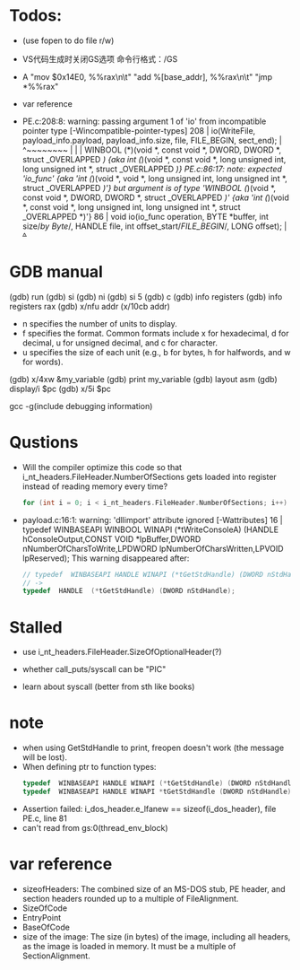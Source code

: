 # Todos:

- (use fopen to do file r/w) 

- VS代码生成时关闭GS选项 命令行格式：/GS

- A
  "mov $0x14E0, %%rax\n\t"
  "add %[base_addr], %%rax\n\t"
  "jmp *%%rax"

- var reference


- PE.c:208:8: warning: passing argument 1 of 'io' from incompatible pointer type [-Wincompatible-pointer-types]
    208 |     io(WriteFile, payload_info.payload, payload_info.size, file, FILE_BEGIN, sect_end);
        |        ^~~~~~~~~
        |        |
        |        WINBOOL (*)(void *, const void *, DWORD,  DWORD *, struct _OVERLAPPED *) {aka int (*)(void *, const void *, long unsigned int,  long unsigned int *, struct _OVERLAPPED *)}
  PE.c:86:17: note: expected 'io_func' {aka 'int (*)(void *, void *, long unsigned int,  long unsigned int *, struct _OVERLAPPED *)'} but argument is of type 'WINBOOL (*)(void *, const void *, DWORD,  DWORD *, struct _OVERLAPPED *)' {aka 'int (*)(void *, const void *, long unsigned int,  long unsigned int *, struct _OVERLAPPED *)'}
     86 | void io(io_func operation, BYTE *buffer, int size/*by Byte*/, HANDLE file, int offset_start/*FILE_BEGIN*/, LONG offset);
        |         ~~~~~~~~^~~~~~~~~


# GDB manual
(gdb) run
(gdb) si
(gdb) ni
(gdb) si 5
(gdb) c
(gdb) info registers 
(gdb) info registers rax
(gdb) x/nfu addr (x/10cb addr)
- n specifies the number of units to display.
- f specifies the format. Common formats include x for hexadecimal, d for decimal, u for unsigned decimal, and c for character.
- u specifies the size of each unit (e.g., b for bytes, h for halfwords, and w for words).

(gdb) x/4xw &my_variable
(gdb) print my_variable
(gdb) layout asm
(gdb) display/i $pc
(gdb) x/5i $pc  

gcc -g(include debugging information)

# Qustions 
- Will the compiler optimize this code so that i_nt_headers.FileHeader.NumberOfSections gets loaded into register instead of reading memory every time?
  ```c
  for (int i = 0; i < i_nt_headers.FileHeader.NumberOfSections; i++)
  ```
- payload.c:16:1: warning: 'dllimport' attribute ignored [-Wattributes]
   16 | typedef  WINBASEAPI WINBOOL WINAPI (*tWriteConsoleA) (HANDLE hConsoleOutput,CONST VOID *lpBuffer,DWORD nNumberOfCharsToWrite,LPDWORD lpNumberOfCharsWritten,LPVOID lpReserved);
  This warning disappeared after:
  ```c
  // typedef  WINBASEAPI HANDLE WINAPI (*tGetStdHandle) (DWORD nStdHandle);
  // ->
  typedef  HANDLE  (*tGetStdHandle) (DWORD nStdHandle);
  ```

# Stalled
- use i_nt_headers.FileHeader.SizeOfOptionalHeader(?)

- whether call_puts/syscall can be "PIC"
- learn about syscall (better from sth like books)

# note
- when using GetStdHandle to print, freopen doesn't work (the message will be lost).
- When defining ptr to function types:
  ```c
  typedef  WINBASEAPI HANDLE WINAPI (*tGetStdHandle) (DWORD nStdHandle); // correct
  typedef  WINBASEAPI HANDLE WINAPI *tGetStdHandle (DWORD nStdHandle); // wrong
  ```
- Assertion failed: i_dos_header.e_lfanew == sizeof(i_dos_header), file PE.c, line 81
- can't read from gs:0(thread_env_block)

# var reference
- sizeofHeaders: The combined size of an MS-DOS stub, PE header, and section headers rounded up to a multiple of FileAlignment.
- SizeOfCode
- EntryPoint
- BaseOfCode
- size of the image: The size (in bytes) of the image, including all headers, as the image is loaded in memory. It must be a multiple of SectionAlignment.
